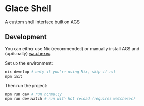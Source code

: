 # Glace Shell

A custom shell interface built on [AGS](https://github.com/Aylur/ags).

## Development

You can either use Nix (recommended) or manually install AGS
and (optionally) [watchexec](https://github.com/watchexec/watchexec).

Set up the environment:

```bash
nix develop # only if you're using Nix, skip if not
npm init
```

Then run the project:

```bash
npm run dev # run normally
npm run dev:watch # run with hot reload (requires watchexec)
```
